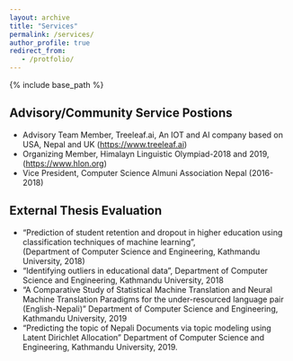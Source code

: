 ```yaml
---
layout: archive
title: "Services"
permalink: /services/
author_profile: true
redirect_from:
   - /protfolio/
---
```


{% include base_path %}

## Advisory/Community Service Postions
- Advisory Team Member, Treeleaf.ai, An IOT and AI company based on USA, Nepal and UK (https://www.treeleaf.ai)
- Organizing Member, Himalayn Linguistic Olympiad-2018 and 2019, (https://www.hlon.org)
- Vice President, Computer Science Almuni Association Nepal (2016-2018)

## External Thesis Evaluation
- “Prediction of student retention and dropout in higher education using classification techniques of machine learning”,  
    (Department of Computer Science and Engineering, Kathmandu University, 2018)
- “Identifying outliers in educational data”, Department of Computer Science and Engineering, Kathmandu University, 2018
- “A Comparative Study of Statistical Machine Translation and Neural Machine Translation Paradigms for the under-resourced language pair (English-Nepali)” Department of Computer Science and Engineering, Kathmandu University, 2019 
- “Predicting the topic of Nepali Documents via topic modeling using Latent Dirichlet Allocation” Department of Computer Science and Engineering, Kathmandu University, 2019.

